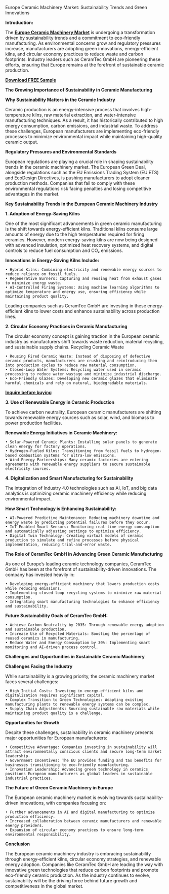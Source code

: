 Europe Ceramic Machinery Market: Sustainability Trends and Green Innovations

**Introduction:**

The **[Europe Ceramic Machinery Market](https://www.nextmsc.com/report/europe-ceramic-machinery-market)** is undergoing a transformation driven by sustainability trends and a commitment to eco-friendly manufacturing. As environmental concerns grow and regulatory pressures increase, manufacturers are adopting green innovations, energy-efficient kilns, and circular economy practices to reduce waste and carbon footprints. Industry leaders such as CeramTec GmbH are pioneering these efforts, ensuring that Europe remains at the forefront of sustainable ceramic production.

**[Download FREE Sample](https://www.nextmsc.com/europe-ceramic-machinery-market/request-sample)**

**The Growing Importance of Sustainability in Ceramic Manufacturing**

**Why Sustainability Matters in the Ceramic Industry**

Ceramic production is an energy-intensive process that involves high-temperature kilns, raw material extraction, and water-intensive manufacturing techniques. As a result, it has historically contributed to high energy consumption, carbon emissions, and industrial waste. To address these challenges, European manufacturers are implementing eco-friendly processes to minimize environmental impact while maintaining high-quality ceramic output.

**Regulatory Pressures and Environmental Standards**

European regulations are playing a crucial role in shaping sustainability trends in the ceramic machinery market. The European Green Deal, alongside regulations such as the EU Emissions Trading System (EU ETS) and EcoDesign Directives, is pushing manufacturers to adopt cleaner production methods. Companies that fail to comply with these environmental regulations risk facing penalties and losing competitive advantages in the market.

**Key Sustainability Trends in the European Ceramic Machinery Industry**

**1. Adoption of Energy-Saving Kilns**

One of the most significant advancements in green ceramic manufacturing is the shift towards energy-efficient kilns. Traditional kilns consume large amounts of energy due to the high temperatures required for firing ceramics. However, modern energy-saving kilns are now being designed with advanced insulation, optimized heat recovery systems, and digital controls to reduce fuel consumption and CO₂ emissions.

**Innovations in Energy-Saving Kilns Include:**

    • Hybrid Kilns: Combining electricity and renewable energy sources to reduce reliance on fossil fuels.
    • Regenerative Burners: Capturing and reusing heat from exhaust gases to minimize energy waste.
    • AI-Controlled Firing Systems: Using machine learning algorithms to optimize temperature and energy use, ensuring efficiency while maintaining product quality.
    
Leading companies such as CeramTec GmbH are investing in these energy-efficient kilns to lower costs and enhance sustainability across production lines.

**2. Circular Economy Practices in Ceramic Manufacturing**

The circular economy concept is gaining traction in the European ceramic industry as manufacturers shift towards waste reduction, material recycling, and sustainable supply chains.
Recycling Ceramic Waste

    • Reusing Fired Ceramic Waste: Instead of disposing of defective ceramic products, manufacturers are crushing and reintroducing them into production cycles to reduce raw material consumption.
    • Closed-Loop Water Systems: Recycling water used in ceramic processing to reduce water wastage and minimize industrial discharge.
    • Eco-Friendly Glazes: Developing new ceramic glazes that eliminate harmful chemicals and rely on natural, biodegradable materials.
    
**[Inquire before buying](https://www.nextmsc.com/europe-ceramic-machinery-market/inquire-before-buying)**

**3. Use of Renewable Energy in Ceramic Production**

To achieve carbon neutrality, European ceramic manufacturers are shifting towards renewable energy sources such as solar, wind, and biomass to power production facilities.

**Renewable Energy Initiatives in Ceramic Machinery:**

    • Solar-Powered Ceramic Plants: Installing solar panels to generate clean energy for factory operations.
    • Hydrogen-Fueled Kilns: Transitioning from fossil fuels to hydrogen-based combustion systems for ultra-low emissions.
    • Wind Energy Partnerships: Many ceramic factories are entering agreements with renewable energy suppliers to secure sustainable electricity sources.
    
**4. Digitalization and Smart Manufacturing for Sustainability**

The integration of Industry 4.0 technologies such as AI, IoT, and big data analytics is optimizing ceramic machinery efficiency while reducing environmental impact.

**How Smart Technology is Enhancing Sustainability:**

    • AI-Powered Predictive Maintenance: Reducing machinery downtime and energy waste by predicting potential failures before they occur.
    • IoT-Enabled Smart Sensors: Monitoring real-time energy consumption and automatically adjusting settings to optimize efficiency.
    • Digital Twin Technology: Creating virtual models of ceramic production to simulate and refine processes before physical implementation, reducing trial-and-error waste.
    
**The Role of CeramTec GmbH in Advancing Green Ceramic Manufacturing**

As one of Europe’s leading ceramic technology companies, CeramTec GmbH has been at the forefront of sustainability-driven innovations. The company has invested heavily in:
   
    • Developing energy-efficient machinery that lowers production costs while reducing emissions.
    • Implementing closed-loop recycling systems to minimize raw material consumption.
    • Integrating smart manufacturing technologies to enhance efficiency and sustainability.

**Future Sustainability Goals of CeramTec GmbH:**
   
    • Achieve Carbon Neutrality by 2035: Through renewable energy adoption and sustainable production.
    • Increase Use of Recycled Materials: Boosting the percentage of reused ceramics in manufacturing.
    • Reduce Water and Energy Consumption by 30%: Implementing smart monitoring and AI-driven process control.

**Challenges and Opportunities in Sustainable Ceramic Machinery**

**Challenges Facing the Industry**

While sustainability is a growing priority, the ceramic machinery market faces several challenges:
   
    • High Initial Costs: Investing in energy-efficient kilns and digitalization requires significant capital.
    • Complex Transition to Green Technologies: Adapting existing manufacturing plants to renewable energy systems can be complex.
    • Supply Chain Adjustments: Sourcing sustainable raw materials while maintaining product quality is a challenge.

**Opportunities for Growth**

Despite these challenges, sustainability in ceramic machinery presents major opportunities for European manufacturers:
  
    • Competitive Advantage: Companies investing in sustainability will attract environmentally conscious clients and secure long-term market leadership.
    • Government Incentives: The EU provides funding and tax benefits for businesses transitioning to eco-friendly manufacturing.
    • Innovation Leadership: Advancing green technology in ceramics positions European manufacturers as global leaders in sustainable industrial practices.

**The Future of Green Ceramic Machinery in Europe**

The European ceramic machinery market is evolving towards sustainability-driven innovations, with companies focusing on:
   
    • Further advancements in AI and digital manufacturing to optimize production efficiency.
    • Increased collaboration between ceramic manufacturers and renewable energy providers.
    • Expansion of circular economy practices to ensure long-term environmental responsibility.

**Conclusion**

The European ceramic machinery industry is embracing sustainability through energy-efficient kilns, circular economy strategies, and renewable energy adoption. Companies like CeramTec GmbH are leading the way with innovative green technologies that reduce carbon footprints and promote eco-friendly ceramic production. As the industry continues to evolve, sustainability will be the driving force behind future growth and competitiveness in the global market.
